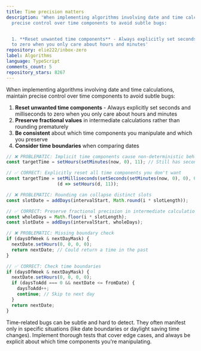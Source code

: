 ```yaml
---
title: Time precision matters
description: 'When implementing algorithms involving date and time calculations, maintain
  precise control over time components to avoid subtle bugs:


  1. **Reset unwanted time components** - Always explicitly set seconds and milliseconds
  to zero when you only care about hours and minutes'
repository: elie222/inbox-zero
label: Algorithms
language: TypeScript
comments_count: 5
repository_stars: 8267
---
```


When implementing algorithms involving date and time calculations, maintain precise control over time components to avoid subtle bugs:

1. **Reset unwanted time components** - Always explicitly set seconds and milliseconds to zero when you only care about hours and minutes
2. **Preserve fractional values** in intermediate calculations rather than rounding prematurely
3. **Be consistent** about which time components you manipulate and which you preserve
4. **Consider time boundaries** when comparing dates

```typescript
// ❌ PROBLEMATIC: Implicit time components cause non-deterministic behavior
const targetTime = setHours(setMinutes(now, 0), 11); // Still has seconds/ms from now

// ✅ CORRECT: Explicitly reset all time components you don't want
const targetTime = setMilliseconds(setSeconds(setMinutes(now, 0), 0), 0) |> 
                   (d => setHours(d, 11));

// ❌ PROBLEMATIC: Rounding can collapse distinct slots
const slotDate = addDays(intervalStart, Math.round(i * slotLength));

// ✅ CORRECT: Preserve fractional precision in intermediate calculations
const wholeDays = Math.floor(i * slotLength);
const slotDate = addDays(intervalStart, wholeDays);

// ❌ PROBLEMATIC: Missing boundary check
if (daysOfWeek & nextDayMask) {
  nextDate.setHours(0, 0, 0, 0);
  return nextDate; // Could return a time in the past
}

// ✅ CORRECT: Check time boundaries
if (daysOfWeek & nextDayMask) {
  nextDate.setHours(0, 0, 0, 0);
  if (daysToAdd === 0 && nextDate <= fromDate) {
    daysToAdd++;
    continue; // Skip to next day
  }
  return nextDate;
}
```

Time-related bugs can be subtle and hard to detect. They often manifest only in specific situations (like date boundaries or daylight saving time changes). Implement thorough tests that cover edge cases, and always be explicit about which time components you're manipulating.